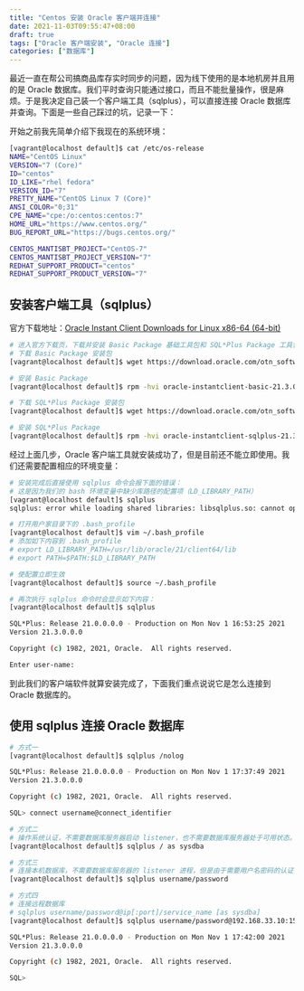 ```yaml
---
title: "Centos 安装 Oracle 客户端并连接"
date: 2021-11-03T09:55:47+08:00
draft: true
tags: ["Oracle 客户端安装", "Oracle 连接"]
categories: ["数据库"]
---
```


最近一直在帮公司搞商品库存实时同步的问题，因为线下使用的是本地机房并且用的是 Oracle 数据库。我们平时查询只能通过接口，而且不能批量操作，很是麻烦。于是我决定自己装一个客户端工具（sqlplus），可以直接连接 Oracle 数据库并查询。下面是一些自己踩过的坑，记录一下：

<!--more-->

开始之前我先简单介绍下我现在的系统环境：

```bash
[vagrant@localhost default]$ cat /etc/os-release
NAME="CentOS Linux"
VERSION="7 (Core)"
ID="centos"
ID_LIKE="rhel fedora"
VERSION_ID="7"
PRETTY_NAME="CentOS Linux 7 (Core)"
ANSI_COLOR="0;31"
CPE_NAME="cpe:/o:centos:centos:7"
HOME_URL="https://www.centos.org/"
BUG_REPORT_URL="https://bugs.centos.org/"

CENTOS_MANTISBT_PROJECT="CentOS-7"
CENTOS_MANTISBT_PROJECT_VERSION="7"
REDHAT_SUPPORT_PRODUCT="centos"
REDHAT_SUPPORT_PRODUCT_VERSION="7"
```

## 安装客户端工具（sqlplus）

官方下载地址：[Oracle Instant Client Downloads for Linux x86-64 (64-bit)](https://www.oracle.com/database/technologies/instant-client/linux-x86-64-downloads.html)

```bash
# 进入官方下载页，下载并安装 Basic Package 基础工具包和 SQL*Plus Package 工具包
# 下载 Basic Package 安装包
[vagrant@localhost default]$ wget https://download.oracle.com/otn_software/linux/instantclient/213000/oracle-instantclient-basic-21.3.0.0.0-1.el8.x86_64.rpm

# 安装 Basic Package
[vagrant@localhost default]$ rpm -hvi oracle-instantclient-basic-21.3.0.0.0-1.el8.x86_64.rpm

# 下载 SQL*Plus Package 安装包
[vagrant@localhost default]$ wget https://download.oracle.com/otn_software/linux/instantclient/213000/oracle-instantclient-sqlplus-21.3.0.0.0-1.el8.x86_64.rpm

# 安装 SQL*Plus Package
[vagrant@localhost default]$ rpm -hvi oracle-instantclient-sqlplus-21.3.0.0.0-1.el8.x86_64.rpm
```

经过上面几步，Oracle 客户端工具就安装成功了，但是目前还不能立即使用。我们还需要配置相应的环境变量：

```bash
# 安装完成后直接使用 sqlplus 命令会报下面的错误：
# 这是因为我们的 bash 环境变量中缺少库路径的配置项（LD_LIBRARY_PATH）
[vagrant@localhost default]$ sqlplus
sqlplus: error while loading shared libraries: libsqlplus.so: cannot open shared object file: No such file or directory

# 打开用户家目录下的 .bash_profile
[vagrant@localhost default]$ vim ~/.bash_profile
# 添加如下内容到 .bash_profile
# export LD_LIBRARY_PATH=/usr/lib/oracle/21/client64/lib
# export PATH=$PATH:$LD_LIBRARY_PATH

# 使配置立即生效
[vagrant@localhost default]$ source ~/.bash_profile

# 再次执行 sqlplus 命令时会显示如下内容：
[vagrant@localhost default]$ sqlplus

SQL*Plus: Release 21.0.0.0.0 - Production on Mon Nov 1 16:53:25 2021
Version 21.3.0.0.0

Copyright (c) 1982, 2021, Oracle.  All rights reserved.

Enter user-name: 
```

到此我们的客户端软件就算安装完成了，下面我们重点说说它是怎么连接到 Oracle 数据库的。

## 使用 sqlplus 连接 Oracle 数据库

```bash
# 方式一
[vagrant@localhost default]$ sqlplus /nolog

SQL*Plus: Release 21.0.0.0.0 - Production on Mon Nov 1 17:37:49 2021
Version 21.3.0.0.0

Copyright (c) 1982, 2021, Oracle.  All rights reserved.

SQL> connect username@connect_identifier

# 方式二
# 操作系统认证，不需要数据库服务器启动 listener，也不需要数据库服务器处于可用状态。比如我们想要启动数据库就可以用这种方式进入 sqlplus，然后通过 startup 命令来启动。
[vagrant@localhost default]$ sqlplus / as sysdba

# 方式三
# 连接本机数据库，不需要数据库服务器的 listener 进程，但是由于需要用户名密码的认证，因此需要数据库服务器需处于可用状态才行。
[vagrant@localhost default]$ sqlplus username/password

# 方式四
# 连接远程数据库
# sqlplus username/password@ip[:port]/service_name [as sysdba]
[vagrant@localhost default]$ sqlplus username/password@192.168.33.10:1521/service_name

SQL*Plus: Release 21.0.0.0.0 - Production on Mon Nov 1 17:42:00 2021
Version 21.3.0.0.0

Copyright (c) 1982, 2021, Oracle.  All rights reserved.

SQL> 
```